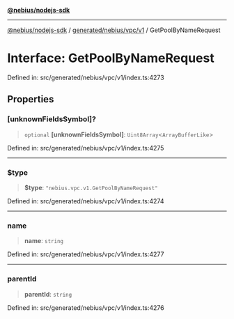 [**@nebius/nodejs-sdk**](../../../../../README.md)

***

[@nebius/nodejs-sdk](../../../../../README.md) / [generated/nebius/vpc/v1](../README.md) / GetPoolByNameRequest

# Interface: GetPoolByNameRequest

Defined in: src/generated/nebius/vpc/v1/index.ts:4273

## Properties

### \[unknownFieldsSymbol\]?

> `optional` **\[unknownFieldsSymbol\]**: `Uint8Array`\<`ArrayBufferLike`\>

Defined in: src/generated/nebius/vpc/v1/index.ts:4275

***

### $type

> **$type**: `"nebius.vpc.v1.GetPoolByNameRequest"`

Defined in: src/generated/nebius/vpc/v1/index.ts:4274

***

### name

> **name**: `string`

Defined in: src/generated/nebius/vpc/v1/index.ts:4277

***

### parentId

> **parentId**: `string`

Defined in: src/generated/nebius/vpc/v1/index.ts:4276
